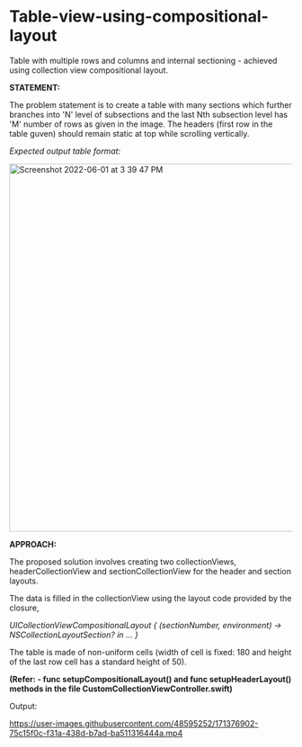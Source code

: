 # Table-view-using-compositional-layout

Table with multiple rows and columns and internal sectioning - achieved using collection view compositional layout.


**STATEMENT:**

The problem statement is to create a table with many sections which further branches into 'N' level of subsections and the last Nth subsection level has 'M' number of rows as given in the image. The headers (first row in the table guven) should remain static at top while scrolling vertically.

_Expected output table format:_

<img width="655" alt="Screenshot 2022-06-01 at 3 39 47 PM" src="https://user-images.githubusercontent.com/48595252/171381615-80eb13ee-36af-4a75-8f9e-b7c480b21b7e.png">


**APPROACH:**

The proposed solution involves creating two collectionViews, headerCollectionView and sectionCollectionView for the header and section layouts. 

The data is filled in the collectionView using the layout code provided by the closure,

  _UICollectionViewCompositionalLayout { (sectionNumber, environment) -> NSCollectionLayoutSection? in ... }_ 

The table is made of non-uniform cells (width of cell is fixed: 180 and height of the last row cell has a standard height of 50).

 **(Refer: - func setupCompositionalLayout() and func setupHeaderLayout() methods in the file CustomCollectionViewController.swift)**


Output:


https://user-images.githubusercontent.com/48595252/171376902-75c15f0c-f31a-438d-b7ad-ba511316444a.mp4

